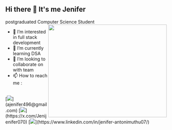## Hi there 👋 It's me Jenifer

postgraduated Computer Science Student
<img align="right" width="370" height="290" src="https://tenor.com/view/computer-work-online-gif-14640055">

- 👀 I’m interested in full stack development
- 🌱 I’m currently learning DSA
- 💞️ I’m looking to collaborate on with team 
- 📫 How to reach me :
<br/>
[<img src="https://img.shields.io/badge/Gmail-D14836?style=for-the-badge&logo=gmail&logoColor=white"/>](ajenifer496@gmail.com)
[<img src="https://img.shields.io/badge/Twitter-1DA1F2?style-for-the-badge&logo-twitter&logoColor-white"/>](https://x.com/Jenijenifer070)
[<img src="https://img-shields.io.badge/LinkedIn-0077B5?style=for-the-badge&logo-linkedin&logoColor-white"/>](https://www.linkedin.com/in/jenifer-antonimuthu07/)
